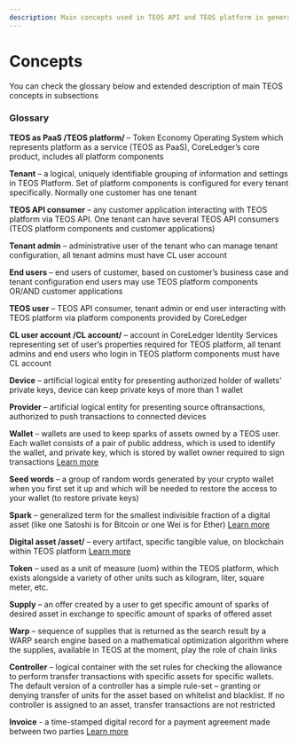 ```yaml
---
description: Main concepts used in TEOS API and TEOS platform in general
---
```


# Concepts

You can check the glossary below and extended description of main TEOS concepts in subsections

### Glossary

**TEOS as PaaS /TEOS platform/** – Token Economy Operating System which represents platform as a service (TEOS as PaaS), CoreLedger’s core product, includes all platform components

**Tenant** – a logical, uniquely identifiable grouping of information and settings in TEOS Platform. Set of platform components is configured for every tenant specifically. Normally one customer has one tenant

**TEOS API consumer** – any customer application interacting with TEOS platform via TEOS API. One tenant can have several TEOS API consumers (TEOS platform components and customer applications)

**Tenant admin** – administrative user of the tenant who can manage tenant configuration, all tenant admins must have CL user account

**End users** – end users of customer, based on customer’s business case and tenant configuration end users may use TEOS platform components OR/AND customer applications

**TEOS user** – TEOS API consumer, tenant admin or end user interacting with TEOS platform via platform components provided by CoreLedger

**CL user account /CL account/** – account in CoreLedger Identity Services representing set of user’s properties required for TEOS platform, all tenant admins and end users who login in TEOS platform components must have CL account

**Device** – artificial logical entity for presenting authorized holder of wallets’ private keys, device can keep private keys of more than 1 wallet

**Provider** – artificial logical entity for presenting source oftransactions, authorized to push transactions to connected devices

**Wallet** – wallets are used to keep sparks of assets owned by a TEOS user. Each wallet consists of a pair of public address, which is used to identify the wallet, and private key, which is stored by wallet owner required to sign transactions [Learn more](wallet.md)

**Seed words** – a group of random words generated by your crypto wallet when you first set it up and which will be needed to restore the access to your wallet (to restore private keys)

**Spark** – generalized term for the smallest indivisible fraction of a digital asset (like one Satoshi is for Bitcoin or one Wei is for Ether) [Learn more](spark.md)

**Digital asset /asset/** – every artifact, specific tangible value, on blockchain within TEOS platform [Learn more](asset.md)

**Token** – used as a unit of measure (uom) within the TEOS platform, which exists alongside a variety of other units such as kilogram, liter, square meter, etc.

**Supply** – an offer created by a user to get specific amount of sparks of desired asset in exchange to specific amount of sparks of offered asset

**Warp** – sequence of supplies that is returned as the search result by a WARP search engine based on a mathematical optimization algorithm where the supplies, available in TEOS at the moment, play the role of chain links

**Controller** – logical container with the set rules for checking the allowance to perform transfer transactions with specific assets for specific wallets. The default version of a controller has a simple rule-set – granting or denying transfer of units for the asset based on whitelist and blacklist. If no controller is assigned to an asset, transfer transactions are not restricted

**Invoice** - a time-stamped digital record for a payment agreement made between two parties [Learn more](invoice.md)

